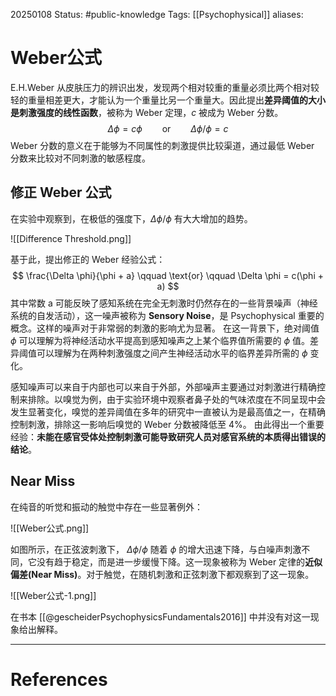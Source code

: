 20250108
Status: #public-knowledge
Tags: [[Psychophysical]]
aliases: 
# Weber公式

E.H.Weber 从皮肤压力的辨识出发，发现两个相对较重的重量必须比两个相对较轻的重量相差更大，才能认为一个重量比另一个重量大。因此提出**差异阈值的大小是刺激强度的线性函数**，被称为 Weber 定理，$c$ 被成为 Weber 分数。
$$
\Delta \phi = c \phi \qquad \text{or} \qquad \Delta \phi / \phi = c
$$
Weber 分数的意义在于能够为不同属性的刺激提供比较渠道，通过最低 Weber 分数来比较对不同刺激的敏感程度。

## 修正 Weber 公式

在实验中观察到，在极低的强度下，$\Delta \phi/ \phi$ 有大大增加的趋势。

![[Difference Threshold.png]]

基于此，提出修正的 Weber 经验公式：
$$
\frac{\Delta \phi}{\phi + a} \qquad \text{or} \qquad \Delta \phi = c(\phi + a)
$$
其中常数 a 可能反映了感知系统在完全无刺激时仍然存在的一些背景噪声（神经系统的自发活动），这一噪声被称为 **Sensory Noise**，是 Psychophysical 重要的概念。这样的噪声对于非常弱的刺激的影响尤为显著。
在这一背景下，绝对阈值 $\phi$ 可以理解为将神经活动水平提高到感知噪声之上某个临界值所需要的 $\phi$ 值。差异阈值可以理解为在两种刺激强度之间产生神经活动水平的临界差异所需的 $\phi$ 变化。

感知噪声可以来自于内部也可以来自于外部，外部噪声主要通过对刺激进行精确控制来排除。以嗅觉为例，由于实验环境中观察者鼻子处的气味浓度在不同呈现中会发生显著变化，嗅觉的差异阈值在多年的研究中一直被认为是最高值之一，在精确控制刺激，排除这一影响后嗅觉的 Weber 分数被降低至 4%。
由此得出一个重要经验：**未能在感官受体处控制刺激可能导致研究人员对感官系统的本质得出错误的结论**。

## Near Miss
在纯音的听觉和振动的触觉中存在一些显著例外：

![[Weber公式.png]]

如图所示，在正弦波刺激下， $\Delta \phi/\phi$ 随着 $\phi$ 的增大迅速下降，与白噪声刺激不同，它没有趋于稳定，而是进一步缓慢下降。这一现象被称为 Weber 定律的**近似偏差(Near Miss)**。对于触觉，在随机刺激和正弦刺激下都观察到了这一现象。

![[Weber公式-1.png]]

在书本 [[@gescheiderPsychophysicsFundamentals2016]] 中并没有对这一现象给出解释。





---
# References
